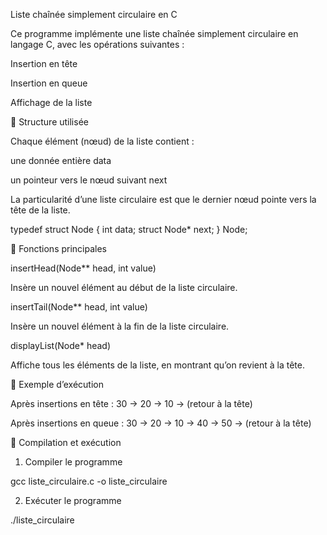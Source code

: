

Liste chaînée simplement circulaire en C

Ce programme implémente une liste chaînée simplement circulaire en langage C, avec les opérations suivantes :

Insertion en tête

Insertion en queue

Affichage de la liste


🔹 Structure utilisée

Chaque élément (nœud) de la liste contient :

une donnée entière data

un pointeur vers le nœud suivant next


La particularité d’une liste circulaire est que le dernier nœud pointe vers la tête de la liste.

typedef struct Node {
    int data;
    struct Node* next;
} Node;

🔹 Fonctions principales

insertHead(Node** head, int value)

Insère un nouvel élément au début de la liste circulaire.

insertTail(Node** head, int value)

Insère un nouvel élément à la fin de la liste circulaire.

displayList(Node* head)

Affiche tous les éléments de la liste, en montrant qu’on revient à la tête.

🔹 Exemple d’exécution

Après insertions en tête :
30 -> 20 -> 10 -> (retour à la tête)

Après insertions en queue :
30 -> 20 -> 10 -> 40 -> 50 -> (retour à la tête)

🔹 Compilation et exécution

1. Compiler le programme

gcc liste_circulaire.c -o liste_circulaire

2. Exécuter le programme

./liste_circulaire







